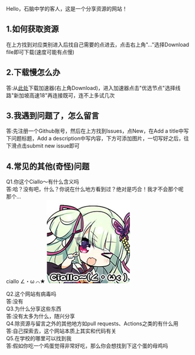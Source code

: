 Hello，石脑中学的客人，这是一个分享资源的网站！
## 1.如何获取资源 
在上方找到对应类别进入后找自己需要的点进去，点击右上角"..."选择Download file即可下载(速度可能有点慢)                   
## 2.下载慢怎么办                                          
答:从<a target="_blank" href="https://github.com/JingYanghao-share/JingYanghao-/blob/59f520e0744b4f7e7824fb0b35a7076b340cceb3/Tube.apk">此处</a>下载加速器(右上角Download)，进入加速器点击"优选节点"选择线路"新加坡高速18"再连接既可，连不上多试几次                           
## 3.我遇到问题了，怎么留言                                  
答:先注册一个Github账号，然后在上方找到lssues，点New，在Add a title中写下问题标题，Add a description中写内容，下方可添加图片，一切写好之后，往下滑点击submit new issue即可          
## 4.常见的其他(奇怪)问题                                   
Q1.你这个Ciallo～有什么含义吗                              
答:哈？没有吧，什么？你说在什么地方看到过？绝对是巧合！我才不会那个呢                                                   
那个…                                                  
ciallo ∠・ω ⌒★
![image](https://github.com/JingYanghao-share/JingYanghao-/blob/bee2b06aea233f3dd5147a6afd659938153f1aca/config/%E4%B8%9B%E9%9B%A8ciallo.png)

Q2.这个网站有病毒吗                                      
答:没有                                                
Q3.为什么分享这些东西                                    
答:没有太多为什么，随兴分享                                
Q4.除资源与留言之外的其他地方如pull requests、Actions之类的有什么用                                                 
答:自己探索去，这个网站本质上其实和代码有关                  
Q5.在学校的哪里可以找到我                                 
答:假如你吃一个鸡蛋觉得非常好吃，那么你会想找到下这个蛋的母鸡吗
